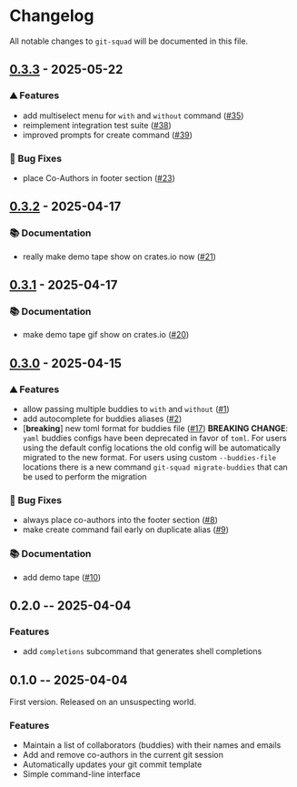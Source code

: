 # Changelog

All notable changes to `git-squad` will be documented in this file.


## [0.3.3](https://github.com/ccntrq/git-squad/compare/v0.3.2...v0.3.3) - 2025-05-22

### ⛰️ Features

- add multiselect menu for `with` and `without` command ([#35](https://github.com/ccntrq/git-squad/issues/35))
- reimplement integration test suite ([#38](https://github.com/ccntrq/git-squad/issues/38))
- improved prompts for create command ([#39](https://github.com/ccntrq/git-squad/issues/39))

### 🐛 Bug Fixes

- place Co-Authors in footer section ([#23](https://github.com/ccntrq/git-squad/issues/23))

## [0.3.2](https://github.com/ccntrq/git-squad/compare/v0.3.1...v0.3.2) - 2025-04-17

### 📚 Documentation

- really make demo tape show on crates.io now ([#21](https://github.com/ccntrq/git-squad/issues/21))

## [0.3.1](https://github.com/ccntrq/git-squad/compare/v0.3.0...v0.3.1) - 2025-04-17

### 📚 Documentation

- make demo tape gif show on crates.io ([#20](https://github.com/ccntrq/git-squad/issues/20))

## [0.3.0](https://github.com/ccntrq/git-squad/compare/v0.2.0...v0.3.0) - 2025-04-15

### ⛰️ Features

- allow passing multiple buddies to `with` and `without` ([#1](https://github.com/ccntrq/git-squad/issues/1))
- add autocomplete for buddies aliases ([#2](https://github.com/ccntrq/git-squad/issues/2))
- [**breaking**] new toml format for buddies file ([#17](https://github.com/ccntrq/git-squad/issues/17))
  **BREAKING CHANGE**: `yaml` buddies configs have been deprecated in favor of
  `toml`. For users using the default config locations the old config will
  be automatically migrated to the new format. For users using custom
  `--buddies-file` locations there is a new command `git-squad
  migrate-buddies` that can be used to perform the migration

### 🐛 Bug Fixes

- always place co-authors into the footer section ([#8](https://github.com/ccntrq/git-squad/issues/8))
- make create command fail early on duplicate alias ([#9](https://github.com/ccntrq/git-squad/issues/9))

### 📚 Documentation

- add demo tape ([#10](https://github.com/ccntrq/git-squad/issues/10))

## 0.2.0 -- 2025-04-04

### Features

- add `completions` subcommand that generates shell completions

## 0.1.0 -- 2025-04-04

First version. Released on an unsuspecting world.

### Features

- Maintain a list of collaborators (buddies) with their names and emails
- Add and remove co-authors in the current git session
- Automatically updates your git commit template
- Simple command-line interface

